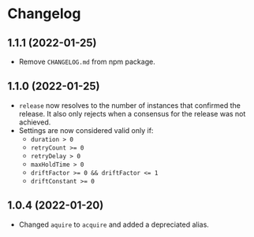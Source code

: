 # Changelog

## 1.1.1 (2022-01-25)
- Remove `CHANGELOG.md` from npm package.

## 1.1.0 (2022-01-25)
- `release` now resolves to the number of instances that confirmed the release. It also only rejects when a consensus for the release was not achieved.
- Settings are now considered valid only if:
  - `duration > 0`
  - `retryCount >= 0`
  - `retryDelay > 0`
  - `maxHoldTime > 0`
  - `driftFactor >= 0 && driftFactor <= 1`
  - `driftConstant >= 0`

## 1.0.4 (2022-01-20)
- Changed `aquire` to `acquire` and added a depreciated alias.